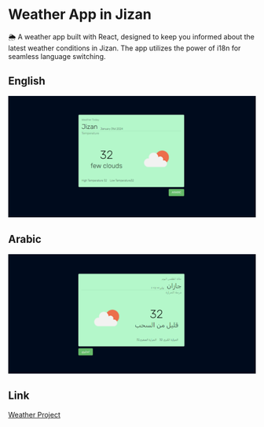 # Weather App in Jizan


🌦️ A weather app built with React, designed to keep you informed about the latest weather conditions in Jizan. The app utilizes the power of i18n for seamless language switching.


## English
![Alt Text](./public/images/pic1.png)
## Arabic
![Alt Text](./public/images/pic2.png)

## Link
[Weather Project]()